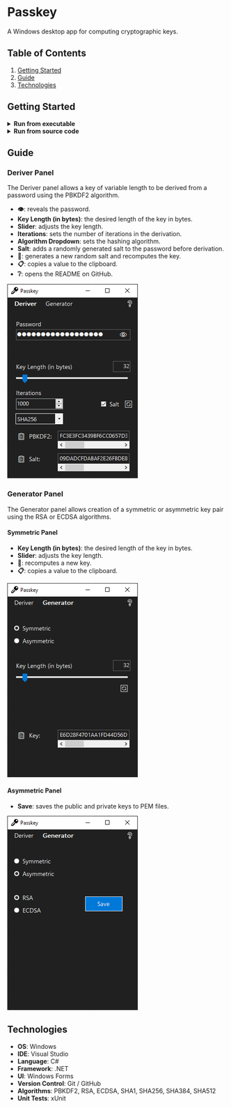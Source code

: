 # Passkey

A Windows desktop app for computing cryptographic keys.

## Table of Contents

1. [Getting Started](#getting-started)
2. [Guide](#guide)
3. [Technologies](#technologies)

## Getting Started

<details>
<summary><strong>Run from executable</strong></summary>

1. Download [Passkey-v1.0.0-x64.exe](https://github.com/EvanHei/Passkey/releases/download/v1.0.0/Passkey-v1.0.0-x64.exe) or [Passkey-v1.0.0-x86.exe](https://github.com/EvanHei/Passkey/releases/download/v1.0.0/Passkey-v1.0.0-x86.exe) depending on your architecture.

   | File                   | SHA-256                                                            |
   | ---------------------- | ------------------------------------------------------------------ |
   | Passkey-v1.0.0-x64.exe | `5d858333145b586a57ea9f476197fea4649801c9705224003ec863f7791cc547` |
   | Passkey-v1.0.0-x86.exe | `cf159d6205d35d58bcfb6b2b71014c72fef08e27fe19048d50acbae7bdf85621` |

2. Double-click the executable, click "More info", and then click "Run anyway". This prompt will disappear the next time it's run.

   <img src="./images/MoreInfo.png" width="350"><img src="./images/RunAnyway.png" width="350">

</details>

<details>
<summary><strong>Run from source code</strong></summary>

1. Download the .NET SDK from Microsoft's website <a href="https://dotnet.microsoft.com/download"> here</a> or verify installation by running the following command:

   ```bash
   dotnet --version
   ```

2. Navigate to Passkey/WinFormsUI/ and launch with the following command:

   ```bash
   dotnet run
   ```

</details>

## Guide

### Deriver Panel

The Deriver panel allows a key of variable length to be derived from a password using the PBKDF2 algorithm.

- **👁**: reveals the password.
- **Key Length (in bytes)**: the desired length of the key in bytes.
- **Slider**: adjusts the key length.
- **Iterations**: sets the number of iterations in the derivation.
- **Algorithm Dropdown**: sets the hashing algorithm.
- **Salt**: adds a randomly generated salt to the password before derivation.
- **🔄**: generates a new random salt and recomputes the key.
- **📋**: copies a value to the clipboard.
- **❔**: opens the README on GitHub.

<img src="./images/DeriverPanel.png" width="300">

### Generator Panel

The Generator panel allows creation of a symmetric or asymmetric key pair using the RSA or ECDSA algorithms.

#### Symmetric Panel

- **Key Length (in bytes)**: the desired length of the key in bytes.
- **Slider**: adjusts the key length.
- **🔄**: recomputes a new key.
- **📋**: copies a value to the clipboard.

<img src="./images/SymmetricPanel.png" width="300">

#### Asymmetric Panel

- **Save**: saves the public and private keys to PEM files.

<img src="./images/AsymmetricPanel.png" width="300">

## Technologies

- **OS**: Windows
- **IDE**: Visual Studio
- **Language**: C#
- **Framework**: .NET
- **UI**: Windows Forms
- **Version Control**: Git / GitHub
- **Algorithms**: PBKDF2, RSA, ECDSA, SHA1, SHA256, SHA384, SHA512
- **Unit Tests**: xUnit
